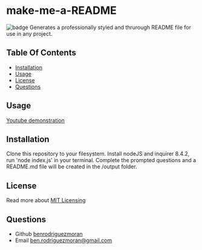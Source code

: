 
# make-me-a-README
![badge](https://img.shields.io/badge/license-MIT-blue.svg)
Generates a professionally styled and thrurough README file for use in any project.

## Table Of Contents
- [Installation](#installation)
- [Usage](#usage)
- [License](#license)
- [Questions](#questions)

## Usage
[Youtube demonstration](https://youtu.be/CtD6V15fj3M)


## Installation 
Clone this repository to your filesystem.
Install nodeJS and inquirer 8.4.2, run 'node index.js' in your terminal. Complete the prompted questions and a README.md file will be created in the /output folder.


## License

Read more about [MIT Licensing](https://choosealicense.com/licenses/mit/)

## Questions
- Github [benrodriguezmoran](https://github.com/benrodriguezmoran) 
- Email [ben.rodriguezmoran@gmail.com](mailto:ben.rodriguezmoran@gmail.com)


